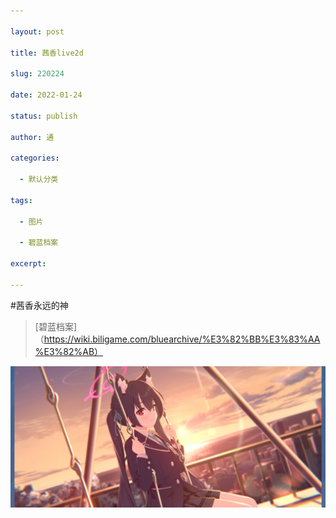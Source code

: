 ```yaml
---

layout: post

title: 茜香live2d

slug: 220224

date: 2022-01-24

status: publish

author: 通

categories: 

  - 默认分类

tags: 

  - 图片

  - 碧蓝档案

excerpt: 

---
```


#茜香永远的神
 > [碧蓝档案]（https://wiki.biligame.com/bluearchive/%E3%82%BB%E3%83%AA%E3%82%AB）

![blhx](./images/Screenshot_2022-01-24-13-40-28-654_com.nexon.bluearchive.jpg)
